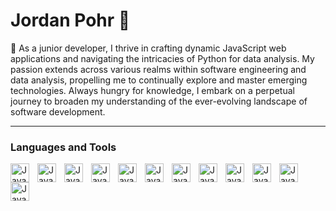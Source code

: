 # Jordan Pohr 👋

🚀 As a junior developer, I thrive in crafting dynamic JavaScript web applications and navigating the intricacies of Python for data analysis. My passion extends across various realms within software engineering and data analysis, propelling me to continually explore and master emerging technologies. Always hungry for knowledge, I embark on a perpetual journey to broaden my understanding of the ever-evolving landscape of software development.

---

### Languages and Tools
<img align="left" alt="JavaScript" width="30px" style="padding-right: 10px" src="https://cdn.jsdelivr.net/gh/devicons/devicon/icons/javascript/javascript-original.svg" />
<img align="left" alt="JavaScript" width="30px" style="padding-right: 10px" src="https://cdn.jsdelivr.net/gh/devicons/devicon/icons/java/java-original-wordmark.svg" />
<img align="left" alt="JavaScript" width="30px" style="padding-right: 10px" src="https://cdn.jsdelivr.net/gh/devicons/devicon/icons/python/python-original.svg" />
<img align="left" alt="JavaScript" width="30px" style="padding-right: 10px" src="https://cdn.jsdelivr.net/gh/devicons/devicon/icons/mysql/mysql-original-wordmark.svg" />
<img align="left" alt="JavaScript" width="30px" style="padding-right: 10px" src="https://cdn.jsdelivr.net/gh/devicons/devicon/icons/nodejs/nodejs-original.svg" />
<img align="left" alt="JavaScript" width="30px" style="padding-right: 10px" src="https://cdn.jsdelivr.net/gh/devicons/devicon/icons/express/express-original.svg" />
<img align="left" alt="JavaScript" width="30px" style="padding-right: 10px" src="https://cdn.jsdelivr.net/gh/devicons/devicon/icons/react/react-original.svg" />
<img align="left" alt="JavaScript" width="30px" style="padding-right: 10px" src="https://cdn.jsdelivr.net/gh/devicons/devicon/icons/html5/html5-original.svg" />
<img align="left" alt="JavaScript" width="30px" style="padding-right: 10px" src="https://cdn.jsdelivr.net/gh/devicons/devicon/icons/css3/css3-original.svg" />
<img align="left" alt="JavaScript" width="30px" style="padding-right: 10px" src="https://cdn.jsdelivr.net/gh/devicons/devicon/icons/docker/docker-original.svg" />
<img align="left" alt="JavaScript" width="30px" style="padding-right: 10px" src="https://cdn.jsdelivr.net/gh/devicons/devicon/icons/git/git-original.svg" />
<img align="left" alt="JavaScript" width="30px" style="padding-right: 10px" src="https://cdn.jsdelivr.net/gh/devicons/devicon/icons/vscode/vscode-original.svg" />
<br />




